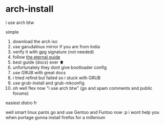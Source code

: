# arch-install
i use arch btw

simple
1. download the arch iso
2. use garudalinux mirror if you are from India
3. verify it with gpg signature (not needed)
4. follow [the eternal guide](https://wiki.archlinux.org/title/Installation_guide)
5. best guide (docs) ever ⬆️
6. unfortunately they dont give bootloader config
7. use GRUB with great docs
8. i tried refind but failed so i stuck with GRUB
9. use grub-install and grub-mkconfig
10. oh well flex now "i use arch btw" (go and spam comments and public forums)

easiest distro fr

well smart linux pants go and use Gentoo and Funtoo now :p
i wont help you when portage gonna install firefox for a millenium
